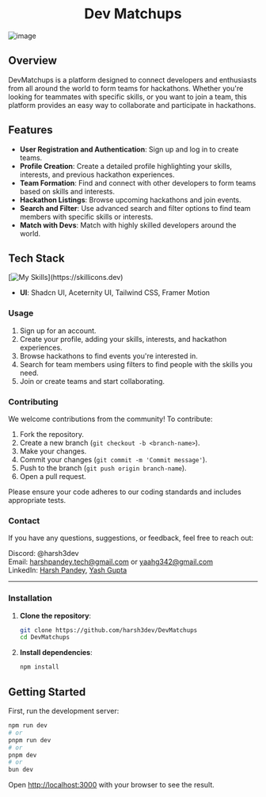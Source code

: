 
<h1 align="center" id="title">Dev Matchups</h1>

![image](https://github.com/user-attachments/assets/d40b5116-242b-4235-bbdf-04bcea305a8f)

## Overview

DevMatchups is a platform designed to connect developers and enthusiasts from all around the world to form teams for hackathons. Whether you're looking for teammates with specific skills, or you want to join a team, this platform provides an easy way to collaborate and participate in hackathons.

## Features

- **User Registration and Authentication**: Sign up and log in to create teams.
- **Profile Creation**: Create a detailed profile highlighting your skills, interests, and previous hackathon experiences.
- **Team Formation**: Find and connect with other developers to form teams based on skills and interests.
- **Hackathon Listings**: Browse upcoming hackathons and join events.
- **Search and Filter**: Use advanced search and filter options to find team members with specific skills or interests.
- **Match with Devs**: Match with highly skilled developers around the world.

## Tech Stack

[![My Skills](https://skillicons.dev/icons?i=nextjs,ts,nodejs,tailwind,postgres,prisma,docker,redux,vercel,)](https://skillicons.dev)
- **UI**: Shadcn UI, Aceternity UI, Tailwind CSS, Framer Motion

### Usage
1. Sign up for an account.
2. Create your profile, adding your skills, interests, and hackathon experiences.
3. Browse hackathons to find events you're interested in.
4. Search for team members using filters to find people with the skills you need.
5. Join or create teams and start collaborating.

### Contributing
We welcome contributions from the community! To contribute:

1. Fork the repository.
2. Create a new branch (`git checkout -b <branch-name>`).
3. Make your changes.
4. Commit your changes (`git commit -m 'Commit message'`).
5. Push to the branch (`git push origin branch-name`).
6. Open a pull request.

Please ensure your code adheres to our coding standards and includes appropriate tests.

### Contact
If you have any questions, suggestions, or feedback, feel free to reach out:

Discord: @harsh3dev <br/>
Email: harshpandey.tech@gmail.com or yaahg342@gmail.com<br/>
LinkedIn: [Harsh Pandey](https://www.linkedin.com/in/harsh3dev/), [Yash Gupta](https://www.linkedin.com/in/yash-gupta-64956b246/)
<hr/>

### Installation

1. **Clone the repository**:
   ```bash
   git clone https://github.com/harsh3dev/DevMatchups
   cd DevMatchups

2. **Install dependencies**:
    ```bash
    npm install
    ```


## Getting Started

First, run the development server:

```bash
npm run dev
# or
pnpm run dev
# or
pnpm dev
# or
bun dev
```

Open [http://localhost:3000](http://localhost:3000) with your browser to see the result.
